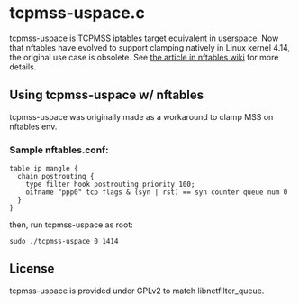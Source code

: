 # tcpmss-uspace.c

tcpmss-uspace is TCPMSS iptables target equivalent in userspace. Now that nftables have evolved to support clamping natively in Linux kernel 4.14, the original use case is obsolete.
See [the article in nftables wiki](https://wiki.nftables.org/wiki-nftables/index.php/Mangle_TCP_options) for more details.

## Using tcpmss-uspace w/ nftables
tcpmss-uspace was originally made as a workaround to clamp MSS on nftables env.

### Sample nftables.conf:
```
table ip mangle {
  chain postrouting {
    type filter hook postrouting priority 100;
    oifname "ppp0" tcp flags & (syn | rst) == syn counter queue num 0  
  }
}
```

then, run tcpmss-uspace as root:
```
sudo ./tcpmss-uspace 0 1414
```

## License
tcpmss-uspace is provided under GPLv2 to match libnetfilter_queue.
